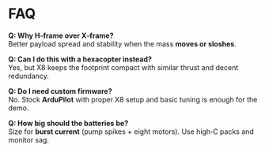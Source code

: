 # FAQ

**Q: Why H‑frame over X‑frame?**  
Better payload spread and stability when the mass **moves or sloshes**.

**Q: Can I do this with a hexacopter instead?**  
Yes, but X8 keeps the footprint compact with similar thrust and decent redundancy.

**Q: Do I need custom firmware?**  
No. Stock **ArduPilot** with proper X8 setup and basic tuning is enough for the demo.

**Q: How big should the batteries be?**  
Size for **burst current** (pump spikes + eight motors). Use high‑C packs and monitor sag.
